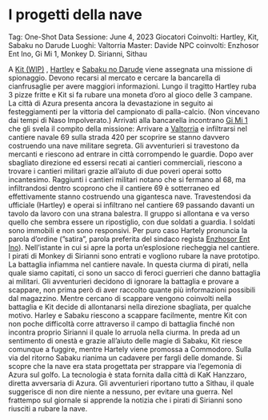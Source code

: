 # I progetti della nave

Tag: One-Shot
Data Sessione: June 4, 2023
Giocatori Coinvolti: Hartley, Kit, Sabaku no Darude
Luoghi: Valtorria
Master: Davide
NPC coinvolti: Enzhosor Ent Ino, Gi Mi 1, Monkey D. Sirianni, Sithau

A [Kit (WIP)](Kit%20(WIP)%206fa9f39f12df44b5886783e9e3370c50.md) , [Hartley](Hartley%204807c6b74b3b43cc9a03aed37fc44b83.md)  e [Sabaku no Darude](Sabaku%20no%20Darude%209c414f3e551144f4acee665cab478336.md)  viene assegnata una missione di spionaggio. Devono recarsi al mercato e cercare la bancarella di cianfrusaglie per avere maggiori informazioni.
Lungo il tragitto Hartley ruba 3 pizze fritte e Kit si fa rubare una moneta d’oro al gioco delle 3 campane. La città di Azura presenta ancora la devastazione in seguito ai festeggiamenti per la vittoria del campionato di palla-calcio. (Non vincevano dai tempi di Naso Impolverato.)
Arrivati alla bancarella incontrano [Gi Mi 1](Gi%20Mi%201%20cab17ff310e546dc9f1f92664fedf682.md)  che gli svela il compito della missione: Arrivare a [Valtorria](Valtorria%207d27576509654ad4bfa1584e38753d6a.md)  e infiltrarsi nel cantiere navale 69 sulla strada 420 per scoprire se stanno davvero costruendo una nave militare segreta.
Gli avventurieri si travestono da mercanti e riescono ad entrare in città corrompendo le guardie. Dopo aver sbagliato direzione ed essersi recati ai cantieri commerciali, riescono a trovare i cantieri militari grazie all’aiuto di due poveri operai sotto incantesimo.
Raggiunti i cantieri militari notano che si fermano al 68, ma infiltrandosi dentro scoprono che il cantiere 69 è sotterraneo ed effettivamente stanno costruendo una gigantesca nave.
Travestendosi da ufficiale (Hartley) e operai si infiltrano nel cantiere 69 passando davanti un tavolo da lavoro con una strana balestra. 
Il gruppo si allontana e va verso quello che sembra essere un ripostiglio, con due soldati a guardia. I soldati sono immobili e non sono responsivi. Per puro caso Hartely pronuncia la parola d’ordine (”satira”, parola preferita del sindaco regista [Enzhosor Ent Ino](Enzhosor%20Ent%20Ino%20d098e258d48c4aaea0dccbf531c4688c.md)). 
Nell’istante in cui si apre la porta un’esplosione riecheggia nel cantiere. I pirati di Monkey di Sirianni sono entrati e vogliono rubare la nave prototipo. 
La battaglia infiamma nel cantiere navale. In questa ciurma di pirati, nella quale siamo capitati, ci sono un sacco di feroci guerrieri che danno battaglia ai militari.
Gli avventurieri decidono di ignorare la battaglia e provare a scappare, non prima però di aver raccolto quante più informazioni possibili dal magazzino. Mentre cercano di scappare vengono coinvolti nella battaglia e Kit decide di allontanarsi nella direzione sbagliata, per qualche motivo. Harley e Sabaku riescono a scappare facilmente, mentre Kit con non poche difficoltà corre attraverso il campo di battaglia finché non incontra proprio Sirianni il quale lo arruola nella ciurma. In preda ad un sentimento di onestà e grazie all’aiuto delle magie di Sabaku, Kit riesce comunque a fuggire, mentre Hartely viene promossa a Commodoro.
Sulla via del ritorno Sabaku rianima un cadavere per fargli delle domande. Si scopre che la nave era stata progettata per strappare via l’egemonia di Azura sul golfo. La tecnologia è stata fornita dalla città di KaK Hanzzaro, diretta avversaria di Azura.
Gli avventurieri riportano tutto a Sithau, il quale suggerisce di non dire niente a nessuno, per evitare una guerra.
Nel frattempo sul giornale si apprende la notizia che i pirati di Sirianni sono riusciti a rubare la nave.